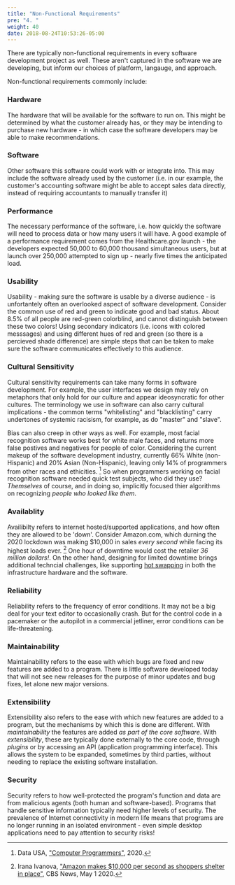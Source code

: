 ```yaml
---
title: "Non-Functional Requirements"
pre: "4. "
weight: 40
date: 2018-08-24T10:53:26-05:00
---
```


There are typically non-functional requirements in every software development project as well. These aren't captured in the software we are developing, but inform our choices of platform, langauge, and approach.

Non-functional requirements commonly include:

### Hardware
The hardware that will be available for the software to run on.  This might be determined by what the customer already has, or they may be intending to purchase new hardware - in which case the software developers may be able to make recommendations.

### Software
Other software this software could work with or integrate into. This may include the software already used by the customer (i.e. in our example, the customer's accounting software might be able to accept sales data directly, instead of requiring accountants to manually transfer it)

### Performance
The necessary performance of the software, i.e. how quickly the software will need to process data or how many users it will have.  A good example of a performance requirement comes from the Healthcare.gov launch - the developers expected 50,000 to 60,000 thousand simultaneous users, but at launch over 250,000 attempted to sign up - nearly five times the anticipated load.

### Usability
Usability - making sure the software is usable by a diverse audience - is unfortantely often an overlooked aspect of software development.  Consider the common use of red and green to indicate good and bad status. About 8.5% of all people are red-green colorblind, and cannot distinguish between these two colors! Using secondary indicators (i.e. icons with colored messsages) and using different hues of red and green (so there is a percieved shade difference) are simple steps that can be taken to make sure the software communicates effectively to this audience.

### Cultural Sensitivity
Cultural sensitivity requirements can take many forms in software development. For example, the user interfaces we design may rely on metaphors that only hold for our culture and appear ideosyncratic for other cultures.  The terminology we use in software can also carry cultural implications - the common terms "whitelisting" and "blacklisting" carry undertones of systemic racisism, for example, as do "master" and "slave". 

Bias can also creep in other ways as well. For example, most facial recognition software works best for white male faces, and returns more false postives and negatives for people of color.  Considering the current makeup of the software development industry, currently 66% White (non-Hispanic) and 20% Asian (Non-Hispanic), leaving only 14% of programmers from other races and ethicities. [^dataUSA] So when programmers working on facial recognition software needed quick test subjects, who did they use?  _Themselves_ of course, and in doing so, implicitly focused thier algorithms on recognizing _people who looked like them_.

[^dataUSA]: Data USA, ["Computer Programmers"](https://datausa.io/profile/soc/computer-programmers#ethnicity), 2020.


### Availablity
Availibilty refers to internet hosted/supported applications, and how often they are allowed to be 'down'.  Consider Amazon.com, which durning the 2020 lockdown was making $10,000 in sales _every second_ while facing its highest loads ever. [^amazon]  One hour of downtime would cost the retailer _36 million dollars!_.  On the other hand, designing for limited downtime brings additional techncial challenges, like supporting [hot swapping](https://en.wikipedia.org/wiki/Hot_swapping) in both the infrastructure hardware and the software.

[^amazon]: Irana Ivanova, ["Amazon makes $10,000 per second as shoppers shelter in place"](https://www.cbsnews.com/news/amazon-q1-earnings-75-billion-10000-per-second/), CBS News, May 1 2020.

### Reliability
Reliability refers to the frequency of error conditions.  It may not be a big deal for your text editor to occasionally crash. But for the control code in a pacemaker or the autopilot in a commercial jetliner, error conditions can be life-threatening. 

### Maintainability 
Maintainability refers to the ease with which bugs are fixed and new features are added to a program.  There is little software developed today that will not see new releases for the purpose of minor updates and bug fixes, let alone new major versions.  

### Extensibility
Extensibility also refers to the ease with which new features are added to a program, but the mechanisms by which this is done are different.  With _maintainability_ the features are added _as part of the core software_.  With _extensibility_, these are typically done externally to the core code, through _plugins_ or by accessing an API (application programming interface).  This allows the system to be expanded, sometimes by third parties, without needing to replace the existing software installation.

### Security
Security refers to how well-protected the program's function and data are from malicious agents (both human and software-based). Programs that handle sensitive information typically need higher levels of security. The prevalence of Internet connectivity in modern life means that programs are no longer running in an isolated environment - even simple desktop applications need to pay attention to security risks!